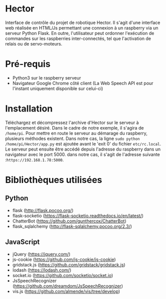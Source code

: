 # **Hector**
Interface de contrôle du projet de robotique Hector. Il s'agit d'une interface web réalisée en HTML/Js permettant une connexion à un raspberry via un serveur Python Flask. En outre, l'utilisateur peut ordonner l'exécution de commandes sur les raspberries inter-connectés, tel que l'activation de relais ou de servo-moteurs.
# Pré-requis
- Python3 sur le raspberry serveur
- Navigateur Google Chrome côté client (La Web Speech API est pour l'instant uniquement disponible sur celui-ci)
# Installation
Téléchargez et décompressez l'archive d'Hector sur le serveur à l'emplacement désiré.
Dans le cadre de notre exemple, il s'agira de ```/home/pi```.
Pour mettre en route le serveur au démarage du raspberry, plusieurs méthodes existent.
Dans notre cas, la ligne ```sudo python /home/pi/Hector/app.py``` est ajoutée avant le 'exit 0' du fichier ```etc/rc.local```.
Le serveur peut ensuite être accédé depuis l'adresse du raspberry dans un navigateur avec le port 5000. dans notre cas, il s'agit de l'adresse suivante :```https://192.168.1.78:5000```.

# Bibliothèques utilisées
## Python
- flask (http://flask.pocoo.org/)
- flask-socketio (https://flask-socketio.readthedocs.io/en/latest/)
- ChatterBot (https://github.com/gunthercox/ChatterBot)
- flask_sqlalchemy (http://flask-sqlalchemy.pocoo.org/2.3/)

## JavaScript
- jQuery (https://jquery.com/)
- js-cookie (https://github.com/js-cookie/js-cookie)
- gridstack.js (https://github.com/gridstack/gridstack.js)
- lodash (https://lodash.com/)
- socket.io (https://github.com/socketio/socket.io)
- JsSpeechRecognizer (https://github.com/dreamdom/JsSpeechRecognizer)
- vis.js (https://github.com/almende/vis/tree/develop)
